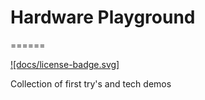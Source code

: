 # Hardware Playground
======

[![docs/license-badge.svg]](LICENSE)

Collection of first try's and tech demos
